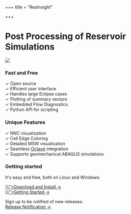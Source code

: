 +++
title = "ResInsight"

+++
<title>ResInsight • 3D viewer and post processing of reservoir models</title>

# Post Processing of Reservoir Simulations

![](/images/FrontPageImage.png)

<section class="features">
  <div class="grid">
    <div class="unit one-third">
      <h3>Fast and Free</h3>
      <p>
        &#x2713; Open source<br>
        &#x2713; Efficient user interface<br>
	&#x2713; Handles large Eclipse cases<br>
        &#x2713; Plotting of summary vectors<br>
	&#x2713; Embedded Flow Diagnostics<br>
        &#x2713; Python API for scripting<br>
      </p>
    </div>
    <div class="unit one-third">
      <h3>Unique Features</h3>
      <p>
        &#x2713; NNC visualization<br>
        &#x2713; Cell Edge Coloring<br>
        &#x2713; Detailed MSW visualization<br>
        &#x2713; Seamless <a href="http://www.gnu.org/software/octave/"> Octave</a> integration<br>
        &#x2713; Supports geomechanical ABAQUS simulations<br>
      </p>
    </div>
    <div class="unit one-third">
      <h3>Getting started</h3>
      <p>
        It's easy and free, both on Linux and Windows:
      </p>
      <a href="{{< ref "getting-started/Download-and-Install/" >}}">Download and Install &rarr;</a><br>
      <a href="{{< ref "getting-started" >}}">Getting Started &rarr;</a>
      <p>Sign up to be notified of new releases:
        <br>
        <a href="{{% relref "releasenotification" %}}">Release Notification &rarr;</a>
      </p>
      </div>
    <div class="clear"></div>
  </div>
</section>
